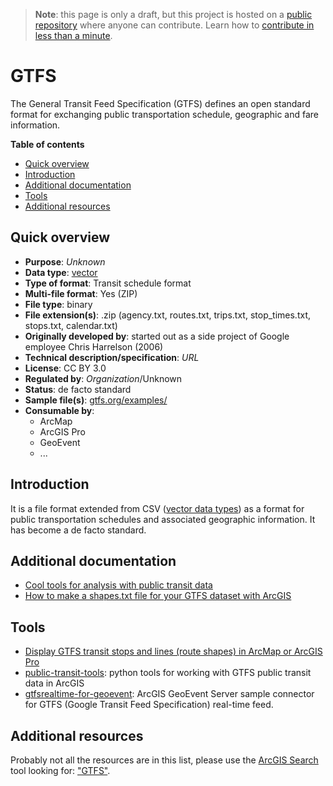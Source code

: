 > **Note**: this page is only a draft, but this project is hosted on a [public repository](https://github.com/hhkaos/awesome-arcgis) where anyone can contribute. Learn how to [contribute in less than a minute](https://github.com/hhkaos/awesome-arcgis/blob/master/CONTRIBUTING.md#contributions).

# GTFS

The General Transit Feed Specification (GTFS) defines an open standard format for exchanging public transportation schedule, geographic and fare information.

<!-- START doctoc generated TOC please keep comment here to allow auto update -->
<!-- DON'T EDIT THIS SECTION, INSTEAD RE-RUN doctoc TO UPDATE -->
**Table of contents**

- [Quick overview](#quick-overview)
- [Introduction](#introduction)
- [Additional documentation](#additional-documentation)
- [Tools](#tools)
- [Additional resources](#additional-resources)

<!-- END doctoc generated TOC please keep comment here to allow auto update -->

## Quick overview

* **Purpose**: *Unknown*
* **Data type**: [vector](../../../data-types/vector/README.md)
* **Type of format**: Transit schedule format
* **Multi-file format**: Yes (ZIP)
* **File type**: binary
* **File extension(s)**: .zip (agency.txt, routes.txt, trips.txt, stop_times.txt, stops.txt, calendar.txt)
* **Originally developed by**: started out as a side project of Google employee Chris Harrelson (2006)
* **Technical description/specification**: *URL*
* **License**: CC BY 3.0
* **Regulated by**: *Organization*/Unknown
* **Status**: de facto standard
* **Sample file(s)**: [gtfs.org/examples/](http://gtfs.org/examples/)
* **Consumable by**:
    * ArcMap
    * ArcGIS Pro
    * GeoEvent
    * ...

## Introduction

It is a file format extended from CSV ([vector data types](../../../data-types/vector/README.md))  as a format for public transportation schedules and associated geographic information. It has become a de facto standard.

## Additional documentation

* [Cool tools for analysis with public transit data](https://www.esri.com/arcgis-blog/products/network-analyst/analytics/cool-tools-for-analysis-with-public-transit-data/)
* [How to make a shapes.txt file for your GTFS dataset with ArcGIS](https://blogs.esri.com/esri/arcgis/2017/07/19/how-to-make-a-shapes-txt-file-for-your-gtfs-dataset-with-arcgis/)

## Tools

* [Display GTFS transit stops and lines (route shapes) in ArcMap or ArcGIS Pro](https://www.arcgis.com/home/item.html?id=380aa7cbf010417ab3ae32a6f11e00d9)
* [public-transit-tools](https://github.com/esri?utf8=%E2%9C%93&q=gtfs&type=&language=): python tools for working with GTFS public transit data in ArcGIS
* [gtfsrealtime-for-geoevent](https://github.com/Esri/gtfsrealtime-for-geoevent): ArcGIS GeoEvent Server sample connector for GTFS (Google Transit Feed Specification) real-time feed.


## Additional resources

Probably not all the resources are in this list, please use the [ArcGIS Search](https://esri-es.github.io/arcgis-search/) tool looking for: ["GTFS"](https://esri-es.github.io/arcgis-search/?search="GTFS"&utm_campaign=awesome-list&utm_source=awesome-list&utm_medium=page).
